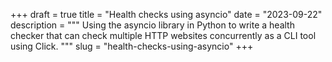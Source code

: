 +++
draft = true
title = "Health checks using asyncio"
date = "2023-09-22"
description = """
Using the asyncio library in Python to write a health checker that can check
multiple HTTP websites concurrently as a CLI tool using Click.
"""
slug = "health-checks-using-asyncio"
+++
